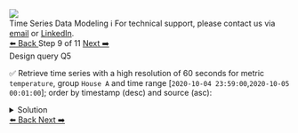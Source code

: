 <!-- TOP -->
<div class="top">
  <img class="scenario-academy-logo" src="https://datastax-academy.github.io/katapod-shared-assets/images/ds-academy-2023.svg" />
  <div class="scenario-title-section">
    <span class="scenario-title">Time Series Data Modeling</span>
    <span class="scenario-subtitle">ℹ️ For technical support, please contact us via <a href="mailto:aleksandr.volochnev@datastax.com">email</a> or <a href="https://dtsx.io/aleks">LinkedIn</a>.</span>
  </div>
</div>

<!-- NAVIGATION -->
<div id="navigation-top" class="navigation-top">
 <a href='command:katapod.loadPage?[{"step":"step8-cassandra"}]'
   class="btn btn-dark navigation-top-left">⬅️ Back
 </a>
<span class="step-count"> Step 9 of 11</span>
 <a href='command:katapod.loadPage?[{"step":"step10-cassandra"}]'
    class="btn btn-dark navigation-top-right">Next ➡️
  </a>
</div>

<!-- CONTENT -->

<div class="step-title">Design query Q5</div>

✅ Retrieve time series with a high resolution of 60 seconds for metric `temperature`, 
group `House A` and time range [`2020-10-04 23:59:00`,`2020-10-05 00:01:00`]; 
order by timestamp (desc) and source (asc):

<details>
  <summary>Solution</summary>

```
SELECT * 
FROM time_series_data.series_by_metric_high
WHERE group = 'House A'
  AND metric = 'temperature'
  AND timestamp >= '2020-10-04 23:59:00'
  AND timestamp <= '2020-10-05 00:01:00';
```

</details>

<!-- NAVIGATION -->
<div id="navigation-bottom" class="navigation-bottom">
 <a href='command:katapod.loadPage?[{"step":"step8-cassandra"}]'
   class="btn btn-dark navigation-bottom-left">⬅️ Back
 </a>
 <a href='command:katapod.loadPage?[{"step":"step10-cassandra"}]'
    class="btn btn-dark navigation-bottom-right">Next ➡️
  </a>
</div>

